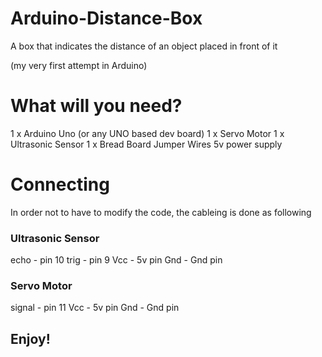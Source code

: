 # Arduino-Distance-Box
A box that indicates the distance of an object placed in front of it

(my very first attempt in Arduino)

# What will you need?

1 x Arduino Uno (or any UNO based dev board)
1 x Servo Motor
1 x Ultrasonic Sensor
1 x Bread Board
Jumper Wires
5v power supply

# Connecting

In order not to have to modify the code, the cableing is done as following

### Ultrasonic Sensor

echo - pin 10
trig - pin 9
Vcc - 5v pin
Gnd - Gnd pin

### Servo Motor

signal - pin 11
Vcc - 5v pin
Gnd - Gnd pin

## Enjoy!
